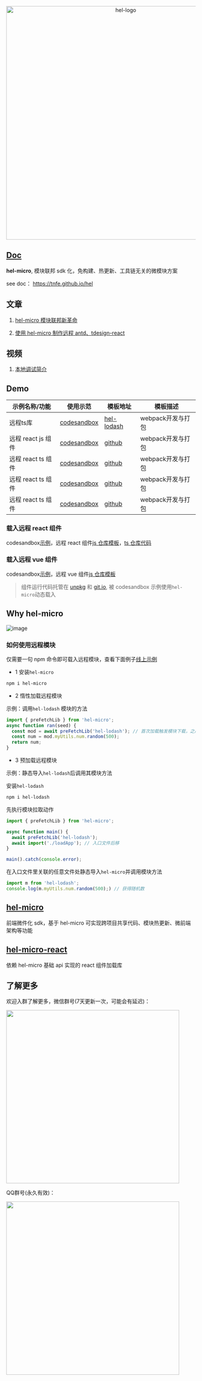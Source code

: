 <p align="center">
<img width="620px" alt="hel-logo"  src="https://user-images.githubusercontent.com/7334950/186912479-463a6788-41fd-474d-83ed-08314909d70d.png" />
</p>

## [Doc](https://tnfe.github.io/hel)

**hel-micro**, 模块联邦 sdk 化，免构建、热更新、工具链无关的微模块方案

see doc： https://tnfe.github.io/hel

## 文章

1. [hel-micro 模块联邦新革命](https://juejin.cn/post/7138792768234586148)

2. [使用 hel-micro 制作远程 antd、tdesign-react](https://juejin.cn/post/7150639599499509797)

## 视频

1. [本地调试简介](https://www.bilibili.com/video/BV1pt4y1J7g9/?vd_source=51bc50bf5f860e0d778c49b00d192cee)

## Demo


| 示例名称/功能 | 使用示范 | 模板地址| 模板描述 |
| --- | --- | --- | --- |
| 远程ts库 | [codesandbox](https://codesandbox.io/s/hel-lodash-zf8jh8) | [hel-lodash](https://github.com/hel-eco/hel-tpl-remote-lib) | webpack开发与打包 |
| 远程 react js 组件 | [codesandbox](https://codesandbox.io/s/demo-load-remote-react-comp-2bnpl0) | [github](https://github.com/hel-eco/hel-tpl-remote-react-comp) | webpack开发与打包 |
| 远程 react ts 组件 | [codesandbox](https://codesandbox.io/s/demo-load-remote-react-comp-2bnpl0) | [github](https://github.com/hel-eco/hel-tpl-remote-react-comp-ts) | webpack开发与打包 |
| 远程 react ts 组件 | [codesandbox]() | [github]() | webpack开发与打包 |
| 远程 react ts 组件 | [codesandbox]() | [github]() | webpack开发与打包 |


### 载入远程 react 组件

codesandbox[示例](https://codesandbox.io/s/demo-load-remote-react-comp-2bnpl0)，远程 react 组件[js 仓库模板](https://github.com/hel-eco/hel-tpl-remote-react-comp)，[ts 仓库代码](https://github.com/hel-eco/hel-tpl-remote-react-comp-ts)

### 载入远程 vue 组件

codesandbox[示例](https://codesandbox.io/s/demo-load-remote-vue-comp-st0295)，远程 vue 组件[js 仓库模板](https://github.com/hel-eco/hel-tpl-remote-vue-comp)

> 组件运行代码托管在 [unpkg](https://unpkg.com/hel-tpl-remote-vue-comps@1.1.3/hel_dist/index.html) 和 [git.io](https://hel-eco.github.io/hel-tpl-remote-vue-comp/index.html), 被 codesandbox 示例使用`hel-micro`动态载入

## Why hel-micro

![image](https://tnfe.gtimg.com/image/v3qm5w72nl_1659770977424.png)

### 如何使用远程模块

仅需要一句 npm 命令即可载入远程模块，查看下面例子[线上示例](https://codesandbox.io/s/hel-lodash-zf8jh8?file=/src/App.js)

- 1 安装`hel-micro`

```bash
npm i hel-micro
```

- 2 惰性加载远程模块

示例：调用`hel-lodash` 模块的方法

```ts
import { preFetchLib } from 'hel-micro';
async function ran(seed) {
  const mod = await preFetchLib('hel-lodash'); // 首次加载触发模块下载，之后会从hel-micro缓存获取
  const num = mod.myUtils.num.random(500);
  return num;
}
```

- 3 预加载远程模块

示例：静态导入`hel-lodash`后调用其模块方法

安装`hel-lodash`

```bash
npm i hel-lodash
```

先执行模块拉取动作

```ts
import { preFetchLib } from 'hel-micro';

async function main() {
  await preFetchLib('hel-lodash');
  await import('./loadApp'); // 入口文件后移
}

main().catch(console.error);
```

在入口文件里关联的任意文件处静态导入`hel-micro`并调用模块方法

```ts
import m from 'hel-lodash';
console.log(m.myUtils.num.random(500);) // 获得随机数
```

## [hel-micro](packages/hel-micro)

前端微件化 sdk，基于 hel-micro 可实现跨项目共享代码、模块热更新、微前端架构等功能

## [hel-micro-react](packages/hel-micro-react)

依赖 hel-micro 基础 api 实现的 react 组件加载库

## 了解更多
欢迎入群了解更多，微信群号(7天更新一次，可能会有延迟)：

<img width="460px" src="https://user-images.githubusercontent.com/7334950/195077415-8318c45f-f3a0-4e48-969e-74f1c99e65ba.png"></img>

QQ群号(永久有效)：

<img width="460px" src="https://user-images.githubusercontent.com/7334950/195077095-23521318-7d93-4cde-9437-e3dae4d6ae8e.png"></img>


